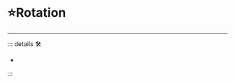 # ⭐<labor>Rotation</labor>

---

<!-- =================================================== -->
<!-- =================================================== -->
<!-- =================================================== -->
<!-- =================================================== -->
<!-- =================================================== -->
::: details 🛠

-

:::